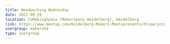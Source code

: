 ```yaml
---
title: Woodworking Wednesday
date: 2021-09-29
location: CoMakingSpace (Makerspace Heidelberg), Heidelberg
link: https://www.meetup.com/Heidelberg-Makers-Meetup/events/dlsqwryccmbmc/
usergroup: makershd
type: usergroup
---
```

